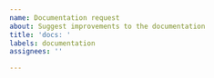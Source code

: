 ```yaml
---
name: Documentation request
about: Suggest improvements to the documentation
title: 'docs: '
labels: documentation
assignees: ''

---
```

